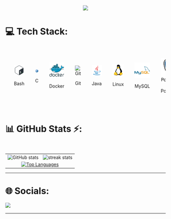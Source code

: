 <div>
  <h1 align="center">
    <img src="https://readme-typing-svg.herokuapp.com/?font=Source+Sans+Pro&size=35&center=true&vCenter=true&width=500&height=70&duration=4000&color=orange&lines=Hi+There!+👋;+Welcome+to+my+GitHub!;" />
  </h1>
</div>

   
 # 💻 Tech Stack:


  <div style="display: flex; align-items: center; justify-content: center;">
    <table style="border-collapse: separate; border-spacing: 20px;">
      <tr>
        <td style="text-align: center;">
          <img src="https://raw.githubusercontent.com/devicons/devicon/master/icons/bash/bash-original.svg" alt="Bash" width="100"/>
          <p>Bash</p>
        </td>
        <td style="text-align: center;">
          <img src="https://raw.githubusercontent.com/devicons/devicon/master/icons/c/c-original.svg" alt="C" width="100"/>
          <p>C</p>
        </td>
        <td style="text-align: center;">
          <img src="https://raw.githubusercontent.com/devicons/devicon/master/icons/docker/docker-original-wordmark.svg" alt="Docker" width="100"/>
          <p>Docker</p>
        </td>
        <td style="text-align: center;">
          <img src="https://www.vectorlogo.zone/logos/git-scm/git-scm-icon.svg" alt="Git" width="100"/>
          <p>Git</p>
        </td>
      <td style="text-align: center;">
        <img src="https://raw.githubusercontent.com/devicons/devicon/master/icons/java/java-original.svg" alt="Java" width="100"/>
        <p>Java</p>
        </td>
        <td style="text-align: center;">
          <img src="https://raw.githubusercontent.com/devicons/devicon/master/icons/linux/linux-original.svg" alt="Linux" width="100"/>
          <p>Linux</p>
        </td>
        <td style="text-align: center;">
          <img src="https://raw.githubusercontent.com/devicons/devicon/master/icons/mysql/mysql-original-wordmark.svg" alt="MySQL" width="100"/>
          <p>MySQL</p>
      </td>
        <td style="text-align: center;">
          <img src="https://raw.githubusercontent.com/devicons/devicon/master/icons/postgresql/postgresql-original-wordmark.svg" alt="PostgreSQL" width="100"/>
          <p>PostgreSQL</p>
        </td>
        <td style="text-align: center;">
          <img src="https://www.vectorlogo.zone/logos/springio/springio-icon.svg" alt="Spring" width="100"/>
          <p>Spring</p>
        </td>
      </tr>
    </table>
  </div>


##

# 📊 GitHub Stats ⚡:

<br>

<table align="center">
  <tr>
    <td>
      <img height=200 src="https://github-readme-stats.vercel.app/api?username=ParrotTools97&show_icons=true&theme=dark" alt="GitHub stats"/>
    </td>
    <td>
      <img height=200 src="https://streak-stats.demolab.com/?user=ParrotTools97&count_private=true&theme=dark&border_radius=10" alt="streak stats"/>
    </td>
  </tr>
  <tr>
    <td colspan="2" align="center">
      <a href="https://github.com/ParrotTools97/github-readme-stats">
    <img height=200 src="https://github-readme-stats.vercel.app/api/top-langs/?username=ParrotTools97&theme=dark&layout=donut" alt="Top Languages"/>
      </a>
    </td>
  </tr>
</table>

<hr/>

# 🌐 Socials:
<a href="https://www.linkedin.com/in/matheus-brito-167839224" target="_blank"><img src="https://img.shields.io/badge/-LinkedIn-%230077B5?style=for-the-badge&logo=linkedin&logoColor=white" target="_blank"></a>

<hr/>
